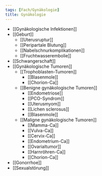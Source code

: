 ```yaml
---
tags: [Fach/Gynäkologie]
title: Gynäkologie
---
```


- [[Gynäkologische Infektionen]]
- [[Geburt]]
	- [[Uterusruptur]]
	- [[Peripartale Blutung]]
	- [[Nabelschnurkomplikationen]]
	- [[Fruchtwasserembolie]]
- [[Schwangerschaft]]
- [[Gynäkologische Tumoren]]
	- [[Trophoblasten-Tumoren]]
		- [[Blasenmole]]
		- [[Chorion-Ca]]
	- [[Benigne gynäkologische Tumoren]]
		- [[Endometriose]]
		- [[PCO-Syndrom]]
		- [[Uterusmyom]]
		- [[Lichen sclerosus]]
		- [[Blasenmole]]
	- [[Maligne gynäkologische Tumoren]]
		- [[Mamma-Ca]]
		- [[Vulva-Ca]]
		- [[Cervix-Ca]]
		- [[Endometrium-Ca]]
		- [[Ovarialtumor]]
		- [[Harnröhren-Ca]]
		- [[Chorion-Ca]]
- [[Gonorrhoe]]
- [[Sexualstörung]]